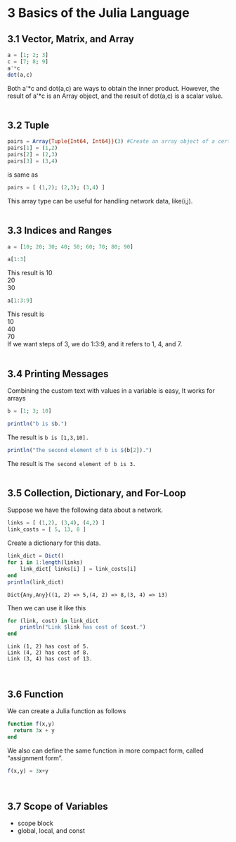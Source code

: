 # 3 Basics of the Julia Language  

## 3.1 Vector, Matrix, and Array  
```julia
a = [1; 2; 3]
c = [7; 8; 9]
a'*c
dot(a,c)
```
Both a'*c and dot(a,c) are ways to obtain the inner product. However, the result of a'*c is an Array object, and the result of dot(a,c) is a scalar value.  
<br>

## 3.2 Tuple  
```julia
pairs = Array{Tuple{Int64, Int64}}(3) #Create an array object of a certain type
pairs[1] = (1,2)
pairs[2] = (2,3)
pairs[3] = (3,4)
```
is same as 
```julia
pairs = [ (1,2); (2,3); (3,4) ]
```
This array type can be useful for handling network data, like(i,j).  
<br>

## 3.3 Indices and Ranges  
```julia
a = [10; 20; 30; 40; 50; 60; 70; 80; 90]
```
```julia
a[1:3]
```
This result is 
10  
20  
30  

```julia
a[1:3:9]
```
This result is  
10  
40  
70  
If we want steps of 3, we do 1:3:9, and it refers to 1, 4, and 7.  
<br>

## 3.4 Printing Messages
Combining the custom text with values in a variable is easy, It works for arrays
```julia
b = [1; 3; 10]
```
```julia
println("b is $b.")
```
The result is `b is [1,3,10].`  

```julia
println("The second element of b is $(b[2]).")
```
The result is `The second element of b is 3.`  
<br>

## 3.5 Collection, Dictionary, and For-Loop  
Suppose we have the following data about a network.  
```julia
links = [ (1,2), (3,4), (4,2) ]
link_costs = [ 5, 13, 8 ]
```
Create a dictionary for this data.
```julia
link_dict = Dict()
for i in 1:length(links)
    link_dict[ links[i] ] = link_costs[i]
end
println(link_dict)
```
```
Dict{Any,Any}((1, 2) => 5,(4, 2) => 8,(3, 4) => 13)
```  
Then we can use it like this 
```julia
for (link, cost) in link_dict
    println("Link $link has cost of $cost.")
end
```
```
Link (1, 2) has cost of 5.
Link (4, 2) has cost of 8. 
Link (3, 4) has cost of 13.
```
<br>

## 3.6 Function  
We can create a Julia function as follows  
```julia
function f(x,y)
  return 3x + y
end
```
We also can define the same function in more compact form, called “assignment form”.  
```julia
f(x,y) = 3x+y
```
<br>

## 3.7 Scope of Variables  
- scope block
- global, local, and const